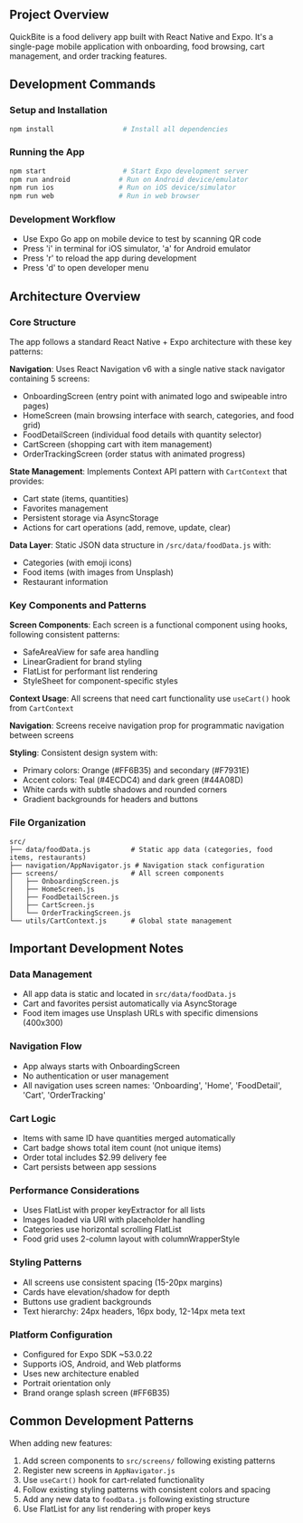 ## Project Overview

QuickBite is a food delivery app built with React Native and Expo. It's a single-page mobile application with onboarding, food browsing, cart management, and order tracking features.

## Development Commands

### Setup and Installation
```bash
npm install                 # Install all dependencies
```

### Running the App
```bash
npm start                   # Start Expo development server
npm run android            # Run on Android device/emulator
npm run ios                # Run on iOS device/simulator  
npm run web                # Run in web browser
```

### Development Workflow
- Use Expo Go app on mobile device to test by scanning QR code
- Press 'i' in terminal for iOS simulator, 'a' for Android emulator
- Press 'r' to reload the app during development
- Press 'd' to open developer menu

## Architecture Overview

### Core Structure
The app follows a standard React Native + Expo architecture with these key patterns:

**Navigation**: Uses React Navigation v6 with a single native stack navigator containing 5 screens:
- OnboardingScreen (entry point with animated logo and swipeable intro pages)
- HomeScreen (main browsing interface with search, categories, and food grid)
- FoodDetailScreen (individual food details with quantity selector)
- CartScreen (shopping cart with item management)
- OrderTrackingScreen (order status with animated progress)

**State Management**: Implements Context API pattern with `CartContext` that provides:
- Cart state (items, quantities)
- Favorites management
- Persistent storage via AsyncStorage
- Actions for cart operations (add, remove, update, clear)

**Data Layer**: Static JSON data structure in `/src/data/foodData.js` with:
- Categories (with emoji icons)
- Food items (with images from Unsplash)
- Restaurant information

### Key Components and Patterns

**Screen Components**: Each screen is a functional component using hooks, following consistent patterns:
- SafeAreaView for safe area handling
- LinearGradient for brand styling
- FlatList for performant list rendering
- StyleSheet for component-specific styles

**Context Usage**: All screens that need cart functionality use `useCart()` hook from `CartContext`

**Navigation**: Screens receive navigation prop for programmatic navigation between screens

**Styling**: Consistent design system with:
- Primary colors: Orange (#FF6B35) and secondary (#F7931E)  
- Accent colors: Teal (#4ECDC4) and dark green (#44A08D)
- White cards with subtle shadows and rounded corners
- Gradient backgrounds for headers and buttons

### File Organization
```
src/
├── data/foodData.js          # Static app data (categories, food items, restaurants)
├── navigation/AppNavigator.js # Navigation stack configuration
├── screens/                  # All screen components
│   ├── OnboardingScreen.js
│   ├── HomeScreen.js
│   ├── FoodDetailScreen.js
│   ├── CartScreen.js
│   └── OrderTrackingScreen.js
└── utils/CartContext.js      # Global state management
```

## Important Development Notes

### Data Management
- All app data is static and located in `src/data/foodData.js`
- Cart and favorites persist automatically via AsyncStorage
- Food item images use Unsplash URLs with specific dimensions (400x300)

### Navigation Flow
- App always starts with OnboardingScreen
- No authentication or user management
- All navigation uses screen names: 'Onboarding', 'Home', 'FoodDetail', 'Cart', 'OrderTracking'

### Cart Logic
- Items with same ID have quantities merged automatically
- Cart badge shows total item count (not unique items)
- Order total includes $2.99 delivery fee
- Cart persists between app sessions

### Performance Considerations  
- Uses FlatList with proper keyExtractor for all lists
- Images loaded via URI with placeholder handling
- Categories use horizontal scrolling FlatList
- Food grid uses 2-column layout with columnWrapperStyle

### Styling Patterns
- All screens use consistent spacing (15-20px margins)
- Cards have elevation/shadow for depth
- Buttons use gradient backgrounds
- Text hierarchy: 24px headers, 16px body, 12-14px meta text

### Platform Configuration
- Configured for Expo SDK ~53.0.22
- Supports iOS, Android, and Web platforms
- Uses new architecture enabled
- Portrait orientation only
- Brand orange splash screen (#FF6B35)

## Common Development Patterns

When adding new features:
1. Add screen components to `src/screens/` following existing patterns
2. Register new screens in `AppNavigator.js`
3. Use `useCart()` hook for cart-related functionality
4. Follow existing styling patterns with consistent colors and spacing
5. Add any new data to `foodData.js` following existing structure
6. Use FlatList for any list rendering with proper keys
